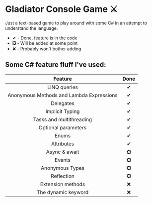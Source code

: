 ﻿# Gladiator Console Game ⚔

Just a text-based game to play around with some C# in an attempt to understand the language.
- ✔ - Done, feature is in the code
- ❎ - Will be added at some point
- ❌ - Probably won't bother adding

## Some C# feature fluff I've used:
| Feature | Done | 
| :---: | :---: | 
| LINQ queries | ✔ |
| Anonymous Methods and Lambda Expressions | ✔ | 
| Delegates | ✔ |
| Implicit Typing | ✔ |
| Tasks and multithreading | ✔ |
| Optional parameters | ✔ |
| Enums | ✔ |
| Attributes | ✔ |
|  Async & await| ❎ |
| Events | ❎ |
| Anonymous Types | ❎ |
| Reflection| ❎ |
| Extension methods| ❌ |
|  The dynamic keyword| ❌ |
